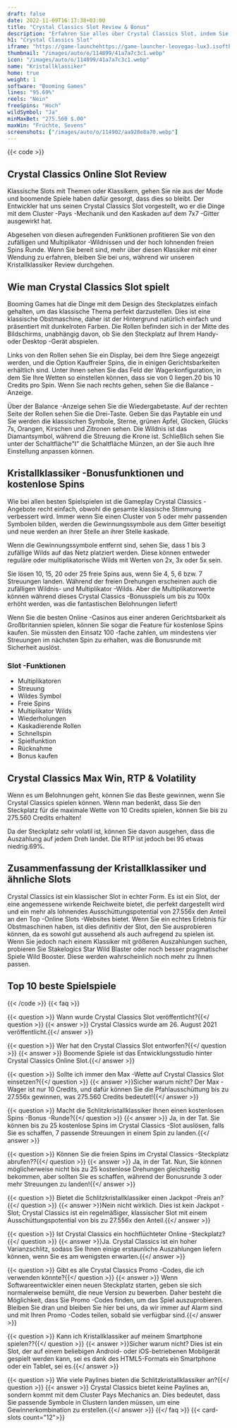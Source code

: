 ```yaml
---
draft: false
date: 2022-11-09T16:17:38+03:00
title: "Crystal Classics Slot Review & Bonus"
description: "Erfahren Sie alles über Crystal Classics Slot, indem Sie die Volatilität, RTP, Funktionen, Auszahlungen von Spielen und Boni von den besten Online -Casinos boomt und kostenlose Spins und Boni erhalten!"
h1: "Crystal Classics Slot"
iframe: "https://game-launchehttps://game-launcher-leovegas-lux3.isoftbet.com/51/18618?background=0&lang=en&cur=EUR&mode=0-leovegas-lux3.isoftbet.com/51/18618?background=0&lang=en&cur=EUR&mode=0"
thumbnail: "/images/auto/o/114899/41a7a7c3c1.webp"
icon: "/images/auto/o/114899/41a7a7c3c1.webp"
name: "Kristallklassiker"
home: true
weight: 1
software: "Booming Games"
lines: "95.69%"
reels: "Nein"
freeSpins: "Hoch"
wildSymbol: "Ja"
minMaxBet: "275.560 $.00"
maxWin: "Früchte, Sevens"
screenshots: ["/images/auto/o/114902/aa928e8a70.webp"]
---
```


{{< code >}}<h2>Crystal Classics Online Slot Review</h2><p>Klassische Slots mit Themen oder Klassikern, gehen Sie nie aus der Mode und boomende Spiele haben dafür gesorgt, dass dies so bleibt. Der Entwickler hat uns seinen Crystal Classics Slot vorgestellt, wo er die Dinge mit dem Cluster -Pays -Mechanik und den Kaskaden auf dem 7x7 -Gitter ausgewirkt hat.</p><p>Abgesehen von diesen aufregenden Funktionen profitieren Sie von den zufälligen und Multiplikator -Wildnissen und der hoch lohnenden freien Spins Runde. Wenn Sie bereit sind, mehr über diesen Klassiker mit einer Wendung zu erfahren, bleiben Sie bei uns, während wir unseren Kristallklassiker Review durchgehen.</p><h2>Wie man Crystal Classics Slot spielt</h2><p>Booming Games hat die Dinge mit dem Design des Steckplatzes einfach gehalten, um das klassische Thema perfekt darzustellen. Dies ist eine klassische Obstmaschine, daher ist der Hintergrund natürlich einfach und präsentiert mit dunkelroten Farben. Die Rollen befinden sich in der Mitte des Bildschirms, unabhängig davon, ob Sie den Steckplatz auf Ihrem Handy- oder Desktop -Gerät abspielen.</p><p>Links von den Rollen sehen Sie ein Display, bei dem Ihre Siege angezeigt werden, und die Option Kauffreier Spins, die in einigen Gerichtsbarkeiten erhältlich sind. Unter ihnen sehen Sie das Feld der Wagerkonfiguration, in dem Sie Ihre Wetten so einstellen können, dass sie von 0 liegen.20 bis 10 Credits pro Spin. Wenn Sie nach rechts gehen, sehen Sie die Balance -Anzeige.</p><p>Über der Balance -Anzeige sehen Sie die Wiedergabetaste. Auf der rechten Seite der Rollen sehen Sie die Drei-Taste. Geben Sie das Paytable ein und Sie werden die klassischen Symbole, Sterne, grünen Äpfel, Glocken, Glücks 7s, Orangen, Kirschen und Zitronen sehen. Die Wildnis ist das Diamantsymbol, während die Streuung die Krone ist. Schließlich sehen Sie unter der Schaltfläche"I" die Schaltfläche Münzen, an der Sie auch Ihre Einstellung anpassen können.</p><h2>Kristallklassiker -Bonusfunktionen und kostenlose Spins</h2><p>Wie bei allen besten Spielspielen ist die Gameplay Crystal Classics -Angebote recht einfach, obwohl die gesamte klassische Stimmung verbessert wird. Immer wenn Sie einen Cluster von 5 oder mehr passenden Symbolen bilden, werden die Gewinnungssymbole aus dem Gitter beseitigt und neue werden an ihrer Stelle an ihrer Stelle kaskade.</p><p>Wenn die Gewinnungssymbole entfernt sind, sehen Sie, dass 1 bis 3 zufällige Wilds auf das Netz platziert werden. Diese können entweder reguläre oder multiplikatorische Wilds mit Werten von 2x, 3x oder 5x sein.</p><p>Sie lösen 10, 15, 20 oder 25 freie Spins aus, wenn Sie 4, 5, 6 bzw. 7 Streuungen landen. Während der freien Drehungen erscheinen auch die zufälligen Wildnis- und Multiplikator -Wilds. Aber die Multiplikatorwerte können während dieses Crystal Classics -Bonusspiels um bis zu 100x erhöht werden, was die fantastischen Belohnungen liefert!</p><p>Wenn Sie die besten Online -Casinos aus einer anderen Gerichtsbarkeit als Großbritannien spielen, können Sie sogar die Feature für kostenlose Spins kaufen. Sie müssten den Einsatz 100 -fache zahlen, um mindestens vier Streuungen im nächsten Spin zu erhalten, was die Bonusrunde mit Sicherheit auslöst.</p><h3>
Slot -Funktionen</h3><ul>
<li></span>
Multiplikatoren</li>
<li></span>
Streuung</li>
<li></span>
Wildes Symbol</li>
<li></span>
Freie Spins</li>
<li></span>
Multiplikator Wilds</li>
<li></span>
Wiederholungen</li>
<li></span>
Kaskadierende Rollen</li>
<li></span>
Schnellspin</li>
<li></span>
Spielfunktion</li>
<li></span>
Rücknahme</li>
<li></span>
Bonus kaufen</li></ul><h2>Crystal Classics Max Win, RTP & Volatility</h2><p>Wenn es um Belohnungen geht, können Sie das Beste gewinnen, wenn Sie Crystal Classics spielen können. Wenn man bedenkt, dass Sie den Steckplatz für die maximale Wette von 10 Credits spielen, können Sie bis zu 275.560 Credits erhalten!</p><p>Da der Steckplatz sehr volatil ist, können Sie davon ausgehen, dass die Auszahlung auf jedem Dreh landet. Die RTP ist jedoch bei 95 etwas niedrig.69%.</p><h2>Zusammenfassung der Kristallklassiker und ähnliche Slots</h2><p>Crystal Classics ist ein klassischer Slot in echter Form. Es ist ein Slot, der eine angemessene wirkende Reichweite bietet, die perfekt dargestellt wird und ein mehr als lohnendes Ausschüttungspotential von 27.556x den Anteil an den Top -Online Slots -Websites bietet. Wenn Sie ein echtes Erlebnis für Obstmaschinen haben, ist dies definitiv der Slot, den Sie ausprobieren können, da es sowohl gut aussehend als auch aufregend zu spielen ist. Wenn Sie jedoch nach einem Klassiker mit größeren Auszahlungen suchen, probieren Sie Stakelogics Star Wild Blaster oder noch besser pragmatischer Spiele Wild Booster. Diese werden wahrscheinlich noch mehr zu Ihnen passen.</p><h2>Top 10 beste Spielspiele</h2>
{{< /code >}}
{{< faq >}}

{{< question >}} Wann wurde Crystal Classics Slot veröffentlicht?{{</ question >}}
{{< answer >}} Crystal Classics wurde am 26. August 2021 veröffentlicht.{{</ answer >}}

{{< question >}} Wer hat den Crystal Classics Slot entworfen?{{</ question >}}
{{< answer >}} Boomende Spiele ist das Entwicklungsstudio hinter Crystal Classics Online Slot.{{</ answer >}}

{{< question >}} Sollte ich immer den Max -Wette auf Crystal Classics Slot einsetzen?{{</ question >}}
{{< answer >}}Sicher warum nicht? Der Max -Wager ist nur 10 Credits, und dafür können Sie die Pfahlausschüttung bis zu 27.556x gewinnen, was 275.560 Credits bedeutet!{{</ answer >}}

{{< question >}} Macht die Schlitzkristallklassiker Ihnen einen kostenlosen Spins -Bonus -Runde?{{</ question >}}
{{< answer >}} Ja, in der Tat. Sie können bis zu 25 kostenlose Spins im Crystal Classics -Slot auslösen, falls Sie es schaffen, 7 passende Streuungen in einem Spin zu landen.{{</ answer >}}

{{< question >}} Können Sie die freien Spins im Crystal Classics -Steckplatz abrufen??{{</ question >}}
{{< answer >}} Ja, in der Tat. Nun, Sie können möglicherweise nicht bis zu 25 kostenlose Drehungen gleichzeitig bekommen, aber sollten Sie es schaffen, während der Bonusrunde 3 oder mehr Streuungen zu landen!{{</ answer >}}

{{< question >}} Bietet die Schlitzkristallklassiker einen Jackpot -Preis an?{{</ question >}}
{{< answer >}}Nein nicht wirklich. Dies ist kein Jackpot -Slot; Crystal Classics ist ein regelmäßiger, klassischer Slot mit einem Ausschüttungspotential von bis zu 27.556x den Anteil.{{</ answer >}}

{{< question >}} Ist Crystal Classics ein hochflüchteter Online -Steckplatz?{{</ question >}}
{{< answer >}}Ja. Crystal Classics ist ein hoher Varianzschlitz, sodass Sie Ihnen einige erstaunliche Auszahlungen liefern können, wenn Sie es am wenigsten erwarten.{{</ answer >}}

{{< question >}} Gibt es alle Crystal Classics Promo -Codes, die ich verwenden könnte?{{</ question >}}
{{< answer >}} Wenn Softwareentwickler einen neuen Steckplatz starten, geben sie sich normalerweise bemüht, die neue Version zu bewerben. Daher besteht die Möglichkeit, dass Sie Promo -Codes finden, um das Spiel auszuprobieren. Bleiben Sie dran und bleiben Sie hier bei uns, da wir immer auf Alarm sind und mit Ihren Promo -Codes teilen, sobald sie verfügbar sind.{{</ answer >}}

{{< question >}} Kann ich Kristallklassiker auf meinem Smartphone spielen??{{</ question >}}
{{< answer >}}Sicher warum nicht? Dies ist ein Slot, der auf einem beliebigen Android- oder iOS-betriebenen Mobilgerät gespielt werden kann, sei es dank des HTML5-Formats ein Smartphone oder ein Tablet, sei es.{{</ answer >}}

{{< question >}} Wie viele Paylines bieten die Schlitzkristallklassiker an?{{</ question >}}
{{< answer >}} Crystal Classics bietet keine Paylines an, sondern kommt mit dem Cluster Pays Mechanics an. Dies bedeutet, dass Sie passende Symbole in Clustern landen müssen, um eine Gewinnerkombination zu erstellen.{{</ answer >}}
{{</ faq >}}
{{< card-slots count="12">}}